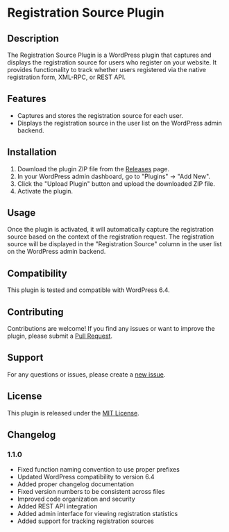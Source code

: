 # Registration Source Plugin

## Description

The Registration Source Plugin is a WordPress plugin that captures and displays the registration source for users who register on your website. It provides functionality to track whether users registered via the native registration form, XML-RPC, or REST API.

## Features

- Captures and stores the registration source for each user.
- Displays the registration source in the user list on the WordPress admin backend.

## Installation

1. Download the plugin ZIP file from the [Releases](https://github.com/hsurekar/registration-source/releases) page.
2. In your WordPress admin dashboard, go to "Plugins" -> "Add New".
3. Click the "Upload Plugin" button and upload the downloaded ZIP file.
4. Activate the plugin.

## Usage

Once the plugin is activated, it will automatically capture the registration source based on the context of the registration request. The registration source will be displayed in the "Registration Source" column in the user list on the WordPress admin backend.

## Compatibility

This plugin is tested and compatible with WordPress 6.4.

## Contributing

Contributions are welcome! If you find any issues or want to improve the plugin, please submit a [Pull Request](https://github.com/hsurekar/registration-source/pulls).

## Support

For any questions or issues, please create a [new issue](https://github.com/hsurekar/registration-source/issues).

## License

This plugin is released under the [MIT License](LICENSE).

## Changelog

### 1.1.0
- Fixed function naming convention to use proper prefixes
- Updated WordPress compatibility to version 6.4
- Added proper changelog documentation
- Fixed version numbers to be consistent across files
- Improved code organization and security
- Added REST API integration
- Added admin interface for viewing registration statistics
- Added support for tracking registration sources
